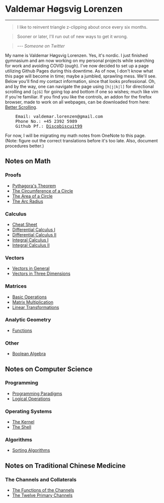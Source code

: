 <h1> 
<div class="frontpage-title">
Valdemar Høgsvig Lorenzen
</div>
</h1>

---

> I like to reinvent triangle z-clipping about once every six months.

> Sooner or later, I'll run out of new ways to get it wrong.

> --- <cite>Someone on Twitter</cite>

My name is Valdemar Høgsvig Lorenzen. Yes, it's nordic. 
I just finished gymnasium and am now working on my personal projects while searching for work and avoiding COVID (ough). 
I've now decided to set up a page utilizing Github Pages during this downtime. 
As of now, I don't know what this page will become in time; maybe a jumbled, sprawling mess. 
We'll see. Below you'll find my contact information, since that looks professional. 
Oh, and by the way, one can navigate the page using `[h|j|k|l]` for directional scrolling and `[g|G]` for going top and bottom if one so wishes; 
much like vim if you're familiar. 
If you find you like the controls, an addon for the firefox browser, made to work on all webpages, can be downloaded from here: 
[Better Scrolling](https://addons.mozilla.org/en-US/firefox/addon/better-scrolling/). 

<div class="contact-info">
<pre>
    Email: valdemar.lorenzen@gmail.com
    Phone No.: +45 2392 5989
    Github Pf.: <a href="https://github.com/DiscoBiscuit99/">Discobiscuit99</a>
</pre>
</div>

For now, I will be migrating my math notes from OneNote to this page. 
(Note: figure out the correct translations before it's too late.
Also, document procedures better.)

## Notes on Math

<div class="grid-container">
<div>
<h3>Proofs</h3>
<ul>
    <li>
        <a href="notes/math/proofs/Pythagora's Theorem.html">Pythagora's Theorem</a>
    </li>
    <li>
        <a href="notes/math/proofs/The Circumference of a Circle.html">The Circumference of a Circle</a>
    </li>
    <li>
        <a href="notes/math/proofs/The Area of a Circle.html">The Area of a Circle</a>
    </li>
    <li>
        <a href="notes/math/proofs/The Arc Radius.html">The Arc Radius</a>
    </li>
</ul>
</div>
<div>
<h3>Calculus</h3>
<ul>
    <li>
        <a href="notes/math/calculus/Cheat Sheet.html">Cheat Sheet</a>
    </li>
    <li>
        <a href="notes/math/calculus/Differential Calculus I.html">Differential Calculus I</a>
    </li>
    <li>
        <a href="notes/math/calculus/Differential Calculus II.html">Differential Calculus II</a>
    </li>
	<li>
		<a href="notes/math/calculus/Integral Calculus I.html">Integral Calculus I</a>
	</li>
	<li>
		<a href="notes/math/calculus/Integral Calculus II.html">Integral Calculus II</a>
	</li>
</ul>
</div>
<div>
<h3>Vectors</h3>
<ul>
    <li>
        <a href="notes/math/vectors/Vectors in General.html">Vectors in General</a>
    </li>
    <li>
        <a href="notes/math/vectors/Vectors in Three Dimensions.html">Vectors in Three Dimensions</a>
    </li>
</ul>
</div>
<div>
<h3>Matrices</h3>
<ul>
    <li>
        <a href="notes/math/matrices/Basic Operations.html">Basic Operations</a>
    </li>
    <li>
        <a href="notes/math/matrices/Matrix Multiplication.html">Matrix Multiplication</a>
    </li>
    <li>
        <a href="notes/math/matrices/Linear Transformations.html">Linear Transformations</a>
    </li>
</ul>
</div>
<div>
<h3>Analytic Geometry</h3>
<ul>
    <li>
        <a href="notes/math/analytic_geometry/Functions.html">Functions</a>
    </li>
</ul>
</div>
<div>
<h3>Other</h3>
<ul>
    <li>
        <a href="notes/math/other/Boolean Algebra.html">Boolean Algebra</a>
    </li>
</ul>
</div>
</div>

## Notes on Computer Science

<div class="grid-container">
<div>
<h3>Programming</h3>
<ul>
    <li> 
        <a href="notes/cs/programming/Programming Paradigms.html">Programming Paradigms</a> 
    </li>
    <li> 
        <a href="notes/cs/programming/Logical Operations.html">Logical Operations</a> 
    </li>
</ul>
</div>
<div>
<h3>Operating Systems</h3>
<ul>
    <li> 
        <a href="notes/cs/os/The Kernel.html">The Kernel</a> 
    </li>
    <li> 
        <a href="notes/cs/os/The Shell.html">The Shell</a> 
    </li>
</ul>
</div>
<div>
<h3>Algorithms</h3>
<ul>
    <li> 
        <a href="notes/cs/algorithms/Sorting Algorithms.html">Sorting Algorithms</a> 
    </li>
</ul>
</div>
</div>

## Notes on Traditional Chinese Medicine

<div class="grid-container">
<div>
<h3>The Channels and Collaterals</h3>
<ul>
    <li>
        <a href="notes/tcm/channels_collaterals/The Functions of the Channels.html">The Functions of the Channels</a>
    </li>
    <li>
        <a href="notes/tcm/channels_collaterals/The Twelve Primary Channels.html">The Twelve Primary Channels</a>
    </li>
</ul>
</div>
</div>

